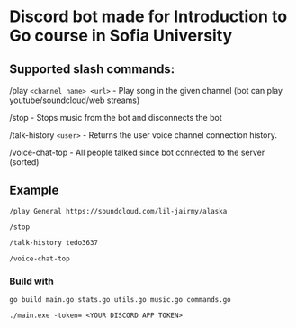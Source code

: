 # Discord bot made for Introduction to Go course in Sofia University

## Supported slash commands:
/play `<channel name> <url>` - Play song in the given channel (bot can play youtube/soundcloud/web streams)

/stop - Stops music from the bot and disconnects the bot

/talk-history `<user>` - Returns the user voice channel connection history.

/voice-chat-top - All people talked since bot connected to the server (sorted)

## Example 
```
/play General https://soundcloud.com/lil-jairmy/alaska
```
```
/stop
```
```
/talk-history tedo3637
```
```
/voice-chat-top
```

### Build with
```
go build main.go stats.go utils.go music.go commands.go
```
```
./main.exe -token= <YOUR DISCORD APP TOKEN>
```